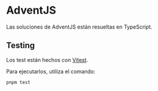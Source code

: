 # AdventJS

Las soluciones de AdventJS están resueltas en TypeScript.

## Testing

Los test están hechos con [Vitest](https://vitest.dev/).

Para ejecutarlos, utiliza el comando:

```bash
pnpm test
```
